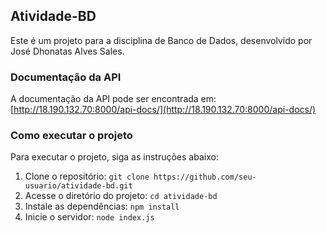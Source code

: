 ## Atividade-BD

Este é um projeto para a disciplina de Banco de Dados, desenvolvido por José Dhonatas Alves Sales.

### Documentação da API

A documentação da API pode ser encontrada em: [http://18.190.132.70:8000/api-docs/](http://18.190.132.70:8000/api-docs/)

### Como executar o projeto

Para executar o projeto, siga as instruções abaixo:

1. Clone o repositório: `git clone https://github.com/seu-usuario/atividade-bd.git`
2. Acesse o diretório do projeto: `cd atividade-bd`
3. Instale as dependências: `npm install`
4. Inicie o servidor: `node index.js`

